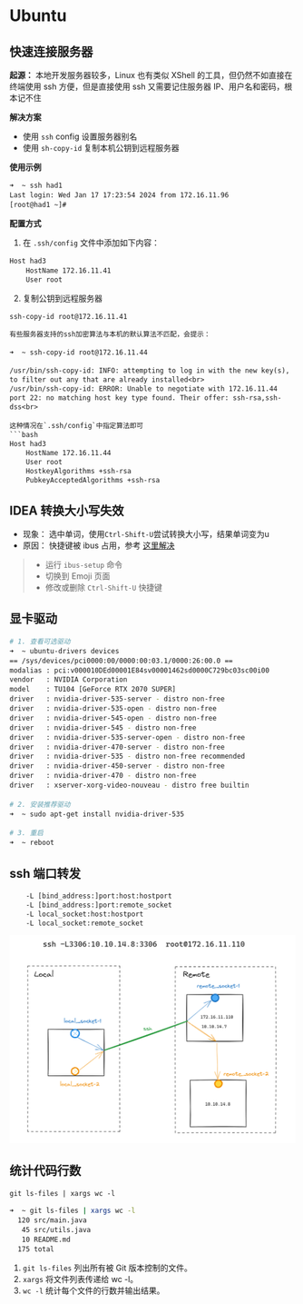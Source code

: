 # Ubuntu

## 快速连接服务器

**起源：**
 本地开发服务器较多，Linux 也有类似 XShell 的工具，但仍然不如直接在终端使用 ssh 方便，但是直接使用 ssh 又需要记住服务器 IP、用户名和密码，根本记不住

**解决方案**

- 使用 `ssh` config 设置服务器别名
- 使用 `sh-copy-id` 复制本机公钥到远程服务器

**使用示例**

```bash
➜  ~ ssh had1                     
Last login: Wed Jan 17 17:23:54 2024 from 172.16.11.96
[root@had1 ~]#
```

**配置方式**

1. 在 `.ssh/config` 文件中添加如下内容：

```bash
Host had3
    HostName 172.16.11.41
    User root
```

2. 复制公钥到远程服务器

```shell
ssh-copy-id root@172.16.11.41
```

```{note}
有些服务器支持的ssh加密算法与本机的默认算法不匹配，会提示：

➜  ~ ssh-copy-id root@172.16.11.44

/usr/bin/ssh-copy-id: INFO: attempting to log in with the new key(s), to filter out any that are already installed<br>
/usr/bin/ssh-copy-id: ERROR: Unable to negotiate with 172.16.11.44 port 22: no matching host key type found. Their offer: ssh-rsa,ssh-dss<br>

这种情况在`.ssh/config`中指定算法即可
```bash
Host had3
    HostName 172.16.11.44
    User root
    HostkeyAlgorithms +ssh-rsa
    PubkeyAcceptedAlgorithms +ssh-rsa
```

## IDEA 转换大小写失效

- 现象： 选中单词，使用`Ctrl-Shift-U`尝试转换大小写，结果单词变为u
- 原因： 快捷键被 ibus 占用，参考 [这里解决](https://youtrack.jetbrains.com/issue/IDEA-112533/Toggle-Case-Ctrl-Shift-U-not-working-under-Gnome-Linux)

> - 运行 `ibus-setup` 命令
> - 切换到 Emoji 页面
> - 修改或删除 `Ctrl-Shift-U` 快捷键


## 显卡驱动

```bash
# 1. 查看可选驱动
➜  ~ ubuntu-drivers devices
== /sys/devices/pci0000:00/0000:00:03.1/0000:26:00.0 ==
modalias : pci:v000010DEd00001E84sv00001462sd0000C729bc03sc00i00
vendor   : NVIDIA Corporation
model    : TU104 [GeForce RTX 2070 SUPER]
driver   : nvidia-driver-535-server - distro non-free
driver   : nvidia-driver-535-open - distro non-free
driver   : nvidia-driver-545-open - distro non-free
driver   : nvidia-driver-545 - distro non-free
driver   : nvidia-driver-535-server-open - distro non-free
driver   : nvidia-driver-470-server - distro non-free
driver   : nvidia-driver-535 - distro non-free recommended
driver   : nvidia-driver-450-server - distro non-free
driver   : nvidia-driver-470 - distro non-free
driver   : xserver-xorg-video-nouveau - distro free builtin

# 2. 安装推荐驱动
➜  ~ sudo apt-get install nvidia-driver-535

# 3. 重启
➜  ~ reboot
```

## ssh 端口转发

```
    -L [bind_address:]port:host:hostport
    -L [bind_address:]port:remote_socket
    -L local_socket:host:hostport
    -L local_socket:remote_socket
```
![alt text](img/image.png)

## 统计代码行数

`git ls-files | xargs wc -l `

```bash
➜  ~ git ls-files | xargs wc -l
  120 src/main.java
   45 src/utils.java
   10 README.md
  175 total
```

1. `git ls-files` 列出所有被 Git 版本控制的文件。
2. `xargs` 将文件列表传递给 wc -l。
3. `wc -l` 统计每个文件的行数并输出结果。